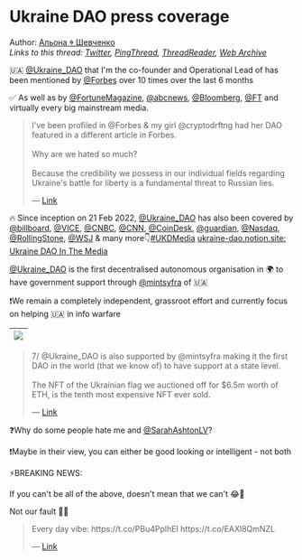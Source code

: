 # Ukraine DAO press coverage

Author: [Альона ꑭ Шевченко](https://twitter.com/cryptodrftng)  
*Links to this thread: [Twitter](https://twitter.com/cryptodrftng/status/1557285858545377281), [PingThread](https://pingthread.com/thread/1557285858545377281), [ThreadReader](https://threadreaderapp.com/thread/1557285858545377281.html), [Web Archive](https://web.archive.org/web/*/https://twitter.com/cryptodrftng/status/1557285858545377281)*

🇺🇦 [@Ukraine_DAO](https://twitter.com/Ukraine_DAO) that I'm the co-founder and Operational Lead of has been mentioned by [@Forbes](https://twitter.com/Forbes) over 10 times over the last 6 months

✅ As well as by [@FortuneMagazine](https://twitter.com/FortuneMagazine), [@abcnews](https://twitter.com/abcnews), [@Bloomberg](https://twitter.com/Bloomberg), [@FT](https://twitter.com/FT) and virtually every big mainstream media.

<blockquote class="twitter-tweet">
    <p lang="en" dir="ltr">
    I&#39;ve been profiled in @Forbes &amp; my girl @cryptodrftng had her DAO featured in a different article in Forbes. <br />
    <br />
    Why are we hated so much? <br />
    <br />
    Because the credibility we possess in our individual fields regarding Ukraine&#39;s battle for liberty is a fundamental threat to Russian lies.<br />
    </p>
    &mdash; <a href="https://twitter.com/SarahAshtonLV/status/1557282563147927558">Link</a>
</blockquote>

🔥 Since inception on 21 Feb 2022, [@Ukraine_DAO](https://twitter.com/Ukraine_DAO) has also been covered by [@billboard](https://twitter.com/billboard), [@VICE](https://twitter.com/VICE), [@CNBC](https://twitter.com/CNBC), [@CNN](https://twitter.com/CNN), [@CoinDesk](https://twitter.com/CoinDesk), [@guardian](https://twitter.com/guardian), [@Nasdaq](https://twitter.com/Nasdaq), [@RollingStone](https://twitter.com/RollingStone), [@WSJ](https://twitter.com/WSJ) & many more👇[#UKDMedia](https://twitter.com/hashtag/UKDMedia) 
[ukraine-dao.notion.site: Ukraine DAO In The Media](https://ukraine-dao.notion.site/Ukraine-DAO-In-The-Media-1c195f6501544dfea095f94eba74e38f)

[@Ukraine_DAO](https://twitter.com/Ukraine_DAO) is the first decentralised autonomous organisation in 🌍 to have government support through [@mintsyfra](https://twitter.com/mintsyfra) of 🇺🇦

❗️We remain a completely independent, grassroot effort and currently focus on helping 🇺🇦 in info warfare

| [![](https://pbs.twimg.com/media/FZya9yqX0AI4qp5.jpg)](https://pbs.twimg.com/media/FZya9yqX0AI4qp5.jpg) |
| :-: |

<blockquote class="twitter-tweet">
    <p lang="en" dir="ltr">
    7/ @Ukraine_DAO is also supported by @mintsyfra making it the first DAO in the world (that we know of) to have support at a state level. <br />
    <br />
    The NFT of the Ukrainian flag we auctioned off for $6.5m worth of ETH, is the tenth most expensive NFT ever sold.<br />
    </p>
    &mdash; <a href="https://twitter.com/cryptodrftng/status/1529814884942233601">Link</a>
</blockquote>

❓Why do some people hate me and [@SarahAshtonLV](https://twitter.com/SarahAshtonLV)? 

❗️Maybe in their view, you can either be good looking or intelligent - not both

⚡️BREAKING NEWS:

If you can't be all of the above, doesn't mean that we can't 😂💅 

Not our fault 💁‍♀️

<blockquote class="twitter-tweet">
    <p lang="en" dir="ltr">
    Every day vibe: https://t.co/PBu4PplhEI https://t.co/EAXl8QmNZL<br />
    </p>
    &mdash; <a href="https://twitter.com/cryptodrftng/status/1538775990083665920">Link</a>
</blockquote>
